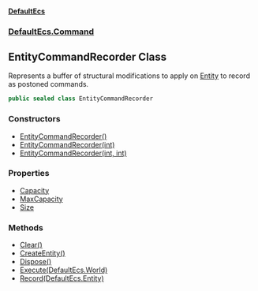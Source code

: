 #### [DefaultEcs](./index.md 'index')
### [DefaultEcs.Command](./DefaultEcs-Command.md 'DefaultEcs.Command')
## EntityCommandRecorder Class
Represents a buffer of structural modifications to apply on [Entity](./DefaultEcs-Entity.md 'DefaultEcs.Entity') to record as postoned commands.  
```C#
public sealed class EntityCommandRecorder
```
### Constructors
- [EntityCommandRecorder()](./DefaultEcs-Command-EntityCommandRecorder-EntityCommandRecorder().md 'DefaultEcs.Command.EntityCommandRecorder.EntityCommandRecorder()')
- [EntityCommandRecorder(int)](./DefaultEcs-Command-EntityCommandRecorder-EntityCommandRecorder(int).md 'DefaultEcs.Command.EntityCommandRecorder.EntityCommandRecorder(int)')
- [EntityCommandRecorder(int, int)](./DefaultEcs-Command-EntityCommandRecorder-EntityCommandRecorder(int_int).md 'DefaultEcs.Command.EntityCommandRecorder.EntityCommandRecorder(int, int)')
### Properties
- [Capacity](./DefaultEcs-Command-EntityCommandRecorder-Capacity.md 'DefaultEcs.Command.EntityCommandRecorder.Capacity')
- [MaxCapacity](./DefaultEcs-Command-EntityCommandRecorder-MaxCapacity.md 'DefaultEcs.Command.EntityCommandRecorder.MaxCapacity')
- [Size](./DefaultEcs-Command-EntityCommandRecorder-Size.md 'DefaultEcs.Command.EntityCommandRecorder.Size')
### Methods
- [Clear()](./DefaultEcs-Command-EntityCommandRecorder-Clear().md 'DefaultEcs.Command.EntityCommandRecorder.Clear()')
- [CreateEntity()](./DefaultEcs-Command-EntityCommandRecorder-CreateEntity().md 'DefaultEcs.Command.EntityCommandRecorder.CreateEntity()')
- [Dispose()](./DefaultEcs-Command-EntityCommandRecorder-Dispose().md 'DefaultEcs.Command.EntityCommandRecorder.Dispose()')
- [Execute(DefaultEcs.World)](./DefaultEcs-Command-EntityCommandRecorder-Execute(DefaultEcs-World).md 'DefaultEcs.Command.EntityCommandRecorder.Execute(DefaultEcs.World)')
- [Record(DefaultEcs.Entity)](./DefaultEcs-Command-EntityCommandRecorder-Record(DefaultEcs-Entity).md 'DefaultEcs.Command.EntityCommandRecorder.Record(DefaultEcs.Entity)')
